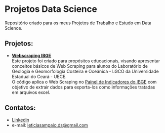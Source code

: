 # Projetos Data Science
 Repositório criado para os meus Projetos de Trabalho e Estudo em Data Science.

## Projetos:
* **[Webscraping IBGE](https://github.com/lesampaio/Projetos-DataScience/tree/main/Webscraping-IBGE)** <br>
 Este projeto foi criado para propósitos educacionais, visando apresentar conceitos básicos de Web Scraping para alunos do Laboratório de Geologia e Geomorfologia Costeira e Oceânica - LGCO da Universidade Estadual do Ceará - UECE. <br>
 O código aplica o Web Scraping no [Painel de Indicadores do IBGE](https://www.ibge.gov.br/indicadores.html) com objetivo de extrair dados para exporta-los como  informações tratadas em arquivos excel.

## Contatos:

* [Linkedin](https://www.linkedin.com/in/lesampaio/)
* e-mail: leticiasampaio.ds@gmail.com
